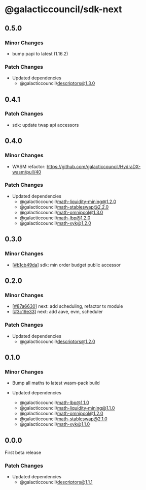 # @galacticcouncil/sdk-next

## 0.5.0

### Minor Changes

- bump papi to latest (1.16.2)

### Patch Changes

- Updated dependencies
  - @galacticcouncil/descriptors@1.3.0

## 0.4.1

### Patch Changes

- sdk: update twap api accessors

## 0.4.0

### Minor Changes

- WASM refactor: https://github.com/galacticcouncil/HydraDX-wasm/pull/40

### Patch Changes

- Updated dependencies
  - @galacticcouncil/math-liquidity-mining@1.2.0
  - @galacticcouncil/math-stableswap@2.2.0
  - @galacticcouncil/math-omnipool@1.3.0
  - @galacticcouncil/math-lbp@1.2.0
  - @galacticcouncil/math-xyk@1.2.0

## 0.3.0

### Minor Changes

[b1cb49da]: https://github.com/galacticcouncil/sdk/commit/b1cb49da

- [[#b1cb49da][b1cb49da]] sdk: min order budget public accessor

## 0.2.0

### Minor Changes

[87a6630]: https://github.com/galacticcouncil/sdk/commit/87a6630
[3c19e33]: https://github.com/galacticcouncil/sdk/commit/3c19e33

- [[#87a6630][87a6630]] next: add scheduling, refactor tx module
- [[#3c19e33][3c19e33]] next: add aave, evm, scheduler

### Patch Changes

- Updated dependencies
  - @galacticcouncil/descriptors@1.2.0

## 0.1.0

### Minor Changes

- Bump all maths to latest wasm-pack build

- Updated dependencies
  - @galacticcouncil/math-lbp@1.1.0
  - @galacticcouncil/math-liquidity-mining@1.1.0
  - @galacticcouncil/math-omnipool@1.2.0
  - @galacticcouncil/math-stableswap@2.1.0
  - @galacticcouncil/math-xyk@1.1.0

## 0.0.0

First beta release

### Patch Changes

- Updated dependencies
  - @galacticcouncil/descriptors@1.1.1
